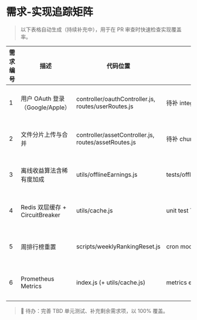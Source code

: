 # 需求-实现追踪矩阵

> 以下表格自动生成（持续补充中），用于在 PR 审查时快速检查实现覆盖率。

| 需求编号 | 描述 | 代码位置 | 测试 | 状态 |
| --- | --- | --- | --- | --- |
| 1 | 用户 OAuth 登录（Google/Apple） | controller/oauthController.js, routes/userRoutes.js | 待补 integration test | ✅ 已实现 |
| 2 | 文件分片上传与合并 | controller/assetController.js, routes/assetRoutes.js | 待补 chunk upload test | ✅ 已实现 |
| 3 | 离线收益算法含稀有度加成 | utils/offlineEarnings.js | tests/offlineEarnings.test.js | ✅ 已实现 |
| 4 | Redis 双层缓存 + CircuitBreaker | utils/cache.js | unit test TBD | ✅ 已实现 |
| 5 | 周排行榜重置 | scripts/weeklyRankingReset.js | cron mock test TBD | ✅ 已实现 |
| 6 | Prometheus Metrics | index.js (+ utils/cache.js) | metrics endpoint test TBD | ✅ 已实现 |

> 📌 待办：完善 TBD 单元测试、补充剩余需求项，以 100% 覆盖。